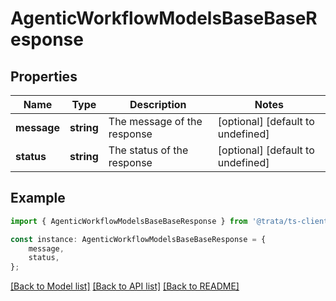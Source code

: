 # AgenticWorkflowModelsBaseBaseResponse


## Properties

Name | Type | Description | Notes
------------ | ------------- | ------------- | -------------
**message** | **string** | The message of the response | [optional] [default to undefined]
**status** | **string** | The status of the response | [optional] [default to undefined]

## Example

```typescript
import { AgenticWorkflowModelsBaseBaseResponse } from '@trata/ts-client-sdk';

const instance: AgenticWorkflowModelsBaseBaseResponse = {
    message,
    status,
};
```

[[Back to Model list]](../README.md#documentation-for-models) [[Back to API list]](../README.md#documentation-for-api-endpoints) [[Back to README]](../README.md)
